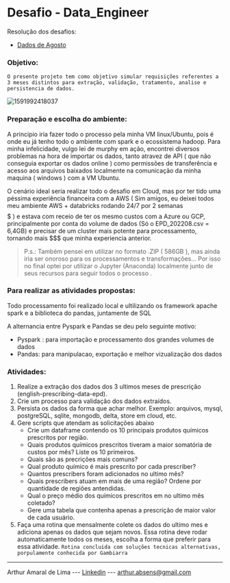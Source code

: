 # Desafio - Data_Engineer
Resolução dos desafios:
- [Dados de Agosto](Resultado_Desafio/Desafio_mes_agosto.ipynb)

### Objetivo: 

`O presente projeto tem como objetivo simular requisições referentes a 3 meses distintos para extração, validação, tratamento, analise e persistencia de dados.`


![1591992418037](https://user-images.githubusercontent.com/61892694/198920194-af876621-dda5-46e4-b426-c12d9d75df71.png)


### Preparação e escolha do ambiente:

A principio iria fazer todo o processo pela minha VM linux/Ubuntu, pois é onde eu já tenho todo o ambiente com spark e o ecossistema hadoop.
Para minha infelicidade, vulgo lei de murphy em ação, encontrei diversos problemas na hora de importar os dados, tanto atravez de API ( que não conseguia exportar os dados online ) como permissões de transferência e acesso aos arquivos baixados localmente na comunicação da minha maquina ( windows ) com a VM Ubuntu.

O cenário ideal seria realizar todo o desafio em Cloud, mas por ter tido uma péssima experiência financeira com a AWS ( Sim amigos, eu deixei todos meu ambiente AWS + databricks rodando 24/7 por 2 semanas $$$$$ ) e estava com receio de ter os mesmo custos com a Azure ou GCP, principalmente por conta do volume de dados (Só o EPD_202208.csv = 6,4GB) e precisar de um cluster mais potente para processamento, tornando mais $$$ que minha experiencia anterior.

>P.s.: Também pensei em utilizar no formato .ZIP ( 586GB ), mas ainda iria ser onoroso para os processamentos e transformações...
>Por isso no final optei por utilizar o Jupyter (Anaconda) localmente junto de seus recursos para seguir todos o processo .

### Para realizar as atividades propostas:

Todo processamento foi realizado local e ultilizando os 
framework apache spark e a biblioteca do pandas, juntamente de SQL

A alternancia entre Pyspark e Pandas se deu pelo seguinte motivo:
- Pyspark : para importação e processamento dos grandes volumes de dados
- Pandas: para manipulacao, exportação e melhor vizualização dos dados


### Atividades:

1.	Realize a extração dos dados dos 3 ultimos meses de prescrição (english-prescribing-data-epd).
2.	Crie um processo para validação dos dados extraídos.
3.	Persista os dados da forma que achar melhor. Exemplo: arquivos, mysql, postgreSQL, sqlite, mongodb, delta, store em cloud, etc.
4.	Gere scripts que atendam as solicitações abaixo
    * Crie um dataframe contendo os 10 principais produtos químicos prescritos por região. 
    * Quais produtos químicos prescritos tiveram a maior somatória de custos por mês? Liste os 10 primeiros. 
    * Quais são as precrições mais comuns? 
    * Qual produto químico é mais prescrito por cada prescriber?
    * Quantos prescribers foram adicionados no ultimo mês? 
    * Quais prescribers atuam em mais de uma região? Ordene por quantidade de regiões antendidas.
    * Qual o preço médio dos químicos prescritos em no ultimo mês coletado?
    * Gere uma tabela que contenha apenas a prescrição de maior valor de cada usuário.
 5. Faça uma rotina que mensalmente colete os dados do ultimo mes e adiciona apenas os dados que sejam novos. Essa rotina deve rodar automaticamente todos os meses, escolha a forma que preferir para essa atividade. `Rotina concluida com soluções tecnicas alternativas, porpulamente conhecida por Gambiarra`

----
Arthur Amaral de Lima --- [Linkedin](https://www.linkedin.com/in/arthuramaral-py/) --- arthur.absens@gmail.com
